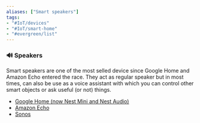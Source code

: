 ```yaml
---
aliases: ["Smart speakers"]
tags: 
- "#IoT/devices"
- "#IoT/smart-home"
- "#evergreen/list"
---
```


### 🔊 Speakers

Smart speakers are one of the most selled device since Google Home and Amazon Echo entered the race. They act as regular speaker but in most times, can also be use as a voice assistant with which you can control other smart objects or ask useful (or not) things. 

- [Google Home (now Nest Mini and Nest Audio)](https://store.google.com/product/google_nest_mini)
- [Amazon Echo](https://www.amazon.com/all-new-Echo/dp/B07R1CXKN7)
- [Sonos](https://www.sonos.com/fr-fr/home)
